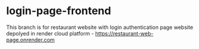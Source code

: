 # login-page-frontend
This branch is for restaurant website with login authentication page
website depolyed in render cloud platform - https://restaurant-web-page.onrender.com

